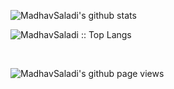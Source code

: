 ![MadhavSaladi's github stats](https://github-readme-stats.vercel.app/api?username=MadhavSaladi&show_icons=true&title_color=fff&icon_color=79ff97&text_color=9f9f9f&bg_color=151515)

<p><img src="https://github-readme-stats.vercel.app/api/top-langs/?username=MadhavSaladi&langs_count=10&theme=dracula&layout=compact" alt="MadhavSaladi :: Top Langs" /></p>

<br>

![MadhavSaladi's github page views](https://komarev.com/ghpvc/?username=MadhavSaladi)